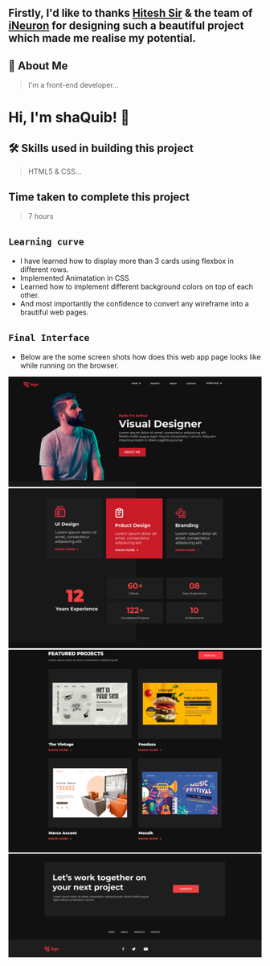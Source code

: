 ## Firstly, I'd like to thanks [Hitesh Sir](https://twitter.com/Hiteshdotcom) & the team of [iNeuron](https://ineuron.ai) for designing such a beautiful project which made me realise my potential.

## 🚀 About Me
>I'm a front-end developer...


# Hi, I'm shaQuib! 👋

## 🛠 Skills used in building this project
>HTML5 & CSS...

## Time taken to complete this project
> 7 hours

## `Learning curve`
 - I have learned how to display more than 3 cards using flexbox in different rows.
 - Implemented Animatation in CSS
 - Learned how to implement different background colors on top of each other.
 - And most importantly the confidence to convert any wireframe into a brautiful web pages.

## `Final Interface`

- Below are the some screen shots how does this web app page looks like while running on the browser.


![localimages](./thumbnail/1.png)
![localimages](./thumbnail/2.png)
![localimages](./thumbnail/3.png)
![localimages](./thumbnail/4.png)

